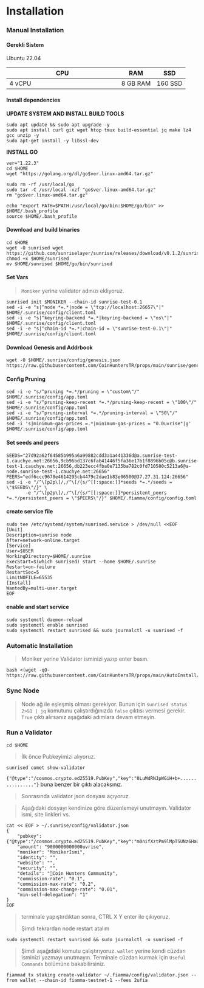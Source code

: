# Installation

### Manual Installation <a href="#installation" id="installation"></a>

#### Gerekli Sistem <a href="#install-dependencies" id="install-dependencies"></a>

Ubuntu 22.04

<table><thead><tr><th width="279">CPU</th><th>RAM</th><th>SSD</th></tr></thead><tbody><tr><td>4 vCPU</td><td>8 GB RAM</td><td>160 SSD</td></tr></tbody></table>

#### Install dependencies <a href="#install-dependencies" id="install-dependencies"></a>

**UPDATE SYSTEM AND INSTALL BUILD TOOLS**

```
sudo apt update && sudo apt upgrade -y
sudo apt install curl git wget htop tmux build-essential jq make lz4 gcc unzip -y
sudo apt-get install -y libssl-dev
```

**INSTALL GO**

```
ver="1.22.3" 
cd $HOME 
wget "https://golang.org/dl/go$ver.linux-amd64.tar.gz" 

sudo rm -rf /usr/local/go 
sudo tar -C /usr/local -xzf "go$ver.linux-amd64.tar.gz" 
rm "go$ver.linux-amd64.tar.gz"

echo "export PATH=$PATH:/usr/local/go/bin:$HOME/go/bin" >> $HOME/.bash_profile
source $HOME/.bash_profile    
```

#### Download and build binaries <a href="#download-and-build-binaries" id="download-and-build-binaries"></a>

```
cd $HOME
wget -O sunrised wget https://github.com/sunriselayer/sunrise/releases/download/v0.1.2/sunrised
chmod +x $HOME/sunrised
mv $HOME/sunrised $HOME/go/bin/sunrised
```

#### Set Vars

> `Moniker` yerine validator adınızı ekliyoruz.

```
sunrised init $MONIKER --chain-id sunrise-test-0.1
sed -i -e "s|^node *=.*|node = \"tcp://localhost:26657\"|" $HOME/.sunrise/config/client.toml
sed -i -e "s|^keyring-backend *=.*|keyring-backend = \"os\"|" $HOME/.sunrise/config/client.toml
sed -i -e "s|^chain-id *=.*|chain-id = \"sunrise-test-0.1\"|" $HOME/.sunrise/config/client.toml
```

#### Download Genesis and Addrbook

```
wget -O $HOME/.sunrise/config/genesis.json https://raw.githubusercontent.com/CoinHuntersTR/props/main/sunrise/genesis.json
```

#### Config Pruning

```
sed -i -e "s/^pruning *=.*/pruning = \"custom\"/" $HOME/.sunrise/config/app.toml
sed -i -e "s/^pruning-keep-recent *=.*/pruning-keep-recent = \"100\"/" $HOME/.sunrise/config/app.toml
sed -i -e "s/^pruning-interval *=.*/pruning-interval = \"50\"/" $HOME/.sunrise/config/app.toml
sed -i 's|minimum-gas-prices =.*|minimum-gas-prices = "0.0uvrise"|g' $HOME/.sunrise/config/app.toml
```

#### Set seeds and peers

```
SEEDS="27d92a62f64585b995a6a99882cdd3a1a441336d@a.sunrise-test-1.cauchye.net:26656,9cb96bd137c6fab41446f5fa36e17b1f8896b05c@b.sunrise-test-1.cauchye.net:26656,db223ecc4fba0e7135ba782c0fd710580c5213a6@a-node.sunrise-test-1.cauchye.net:26656"
PEERS="edf6ccc9678e4614295cb4479c2dae1b83e06500@37.27.31.124:26656"
sed -i -e "/^\[p2p\]/,/^\[/{s/^[[:space:]]*seeds *=.*/seeds = \"$SEEDS\"/}" \
       -e "/^\[p2p\]/,/^\[/{s/^[[:space:]]*persistent_peers *=.*/persistent_peers = \"$PEERS\"/}" $HOME/.fiamma/config/config.toml
```

#### create service file

```
sudo tee /etc/systemd/system/sunrised.service > /dev/null <<EOF
[Unit]
Description=sunrise node
After=network-online.target
[Service]
User=$USER
WorkingDirectory=$HOME/.sunrise
ExecStart=$(which sunrised) start --home $HOME/.sunrise
Restart=on-failure
RestartSec=5
LimitNOFILE=65535
[Install]
WantedBy=multi-user.target
EOF
```

#### enable and start service

```
sudo systemctl daemon-reload
sudo systemctl enable sunrised
sudo systemctl restart sunrised && sudo journalctl -u sunrised -f
```

### Automatic Installation <a href="#auto-installation" id="auto-installation"></a>

> Moniker yerine Validator isminizi yazıp enter basın.

```
bash <(wget -qO- https://raw.githubusercontent.com/CoinHuntersTR/props/main/AutoInstall/sunrise.sh)
```

### Sync Node

> Node ağ ile eşleşmiş olması gerekiyor. Bunun için `sunrised status 2>&1 | jq` komutunu çalıştırdığınızda `false` çıktısı vermesi gerekir. `True` çıktı alırsanız aşağıdaki adımlara devam etmeyin.

### Run a Validator

```
cd $HOME
```

> İlk önce Pubkeyimizi alıyoruz.

```
sunrised comet show-validator
```

`{"@type":"/cosmos.crypto.ed25519.PubKey","key":"0LuMdRNJpWGiH+b+................"}` buna benzer bir çıktı alacaksınız.

> Sonrasında validator json dosyası açıyoruz.

> Aşağıdaki dosyayı kendinize göre düzenlemeyi unutmayın. Validator ismi, site linkleri vs.

```
cat << EOF > ~/.sunrise/config/validator.json
{
	"pubkey": {"@type":"/cosmos.crypto.ed25519.PubKey","key":"m0nifXztPm9lMpTSUNz6HaUXK26oJLRAdVqhUZJY/QU="},
	"amount": "9000000000000uvrise",
	"moniker": "Monikerİsmi",
	"identity": "",
	"website": "",
	"security": "",
	"details": "👑Coin Hunters Community",
	"commission-rate": "0.1",
	"commission-max-rate": "0.2",
	"commission-max-change-rate": "0.01",
	"min-self-delegation": "1"
}
EOF
```

> terminale yapıştırdıktan sonra, CTRL X Y enter ile çıkıyoruz.
>
> Şimdi tekrardan node restart atalım

```
sudo systemctl restart sunrised && sudo journalctl -u sunrised -f
```

> Şimdi aşağıdaki komutu çalıştırıyoruz. `wallet` yerine kendi cüzdan isminizi yazmayı unutmayın. Terminale cüzdan kurmak için `Useful Commands` bölümüne bakabilirsiniz.

```
fiammad tx staking create-validator ~/.fiamma/config/validator.json --from wallet --chain-id fiamma-testnet-1 --fees 2ufia
```

